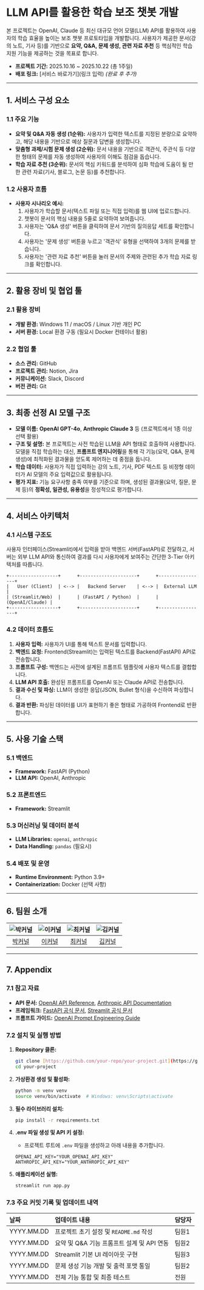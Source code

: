# **LLM API를 활용한 학습 보조 챗봇 개발**
본 프로젝트는 OpenAI, Claude 등 최신 대규모 언어 모델(LLM) API를 활용하여 사용자의 학습 효율을 높이는 보조 챗봇 프로토타입을 개발합니다. 사용자가 제공한 문서(강의 노트, 기사 등)를 기반으로 **요약, Q&A, 문제 생성, 관련 자료 추천** 등 핵심적인 학습 지원 기능을 제공하는 것을 목표로 합니다.

- **프로젝트 기간:** 2025.10.16 ~ 2025.10.22 (총 1주일)
- **배포 링크:** [서비스 바로가기](링크 입력) *(완료 후 추가)*

---

## **1. 서비스 구성 요소**
### **1.1 주요 기능**
- **요약 및 Q&A 자동 생성 (1순위):** 사용자가 입력한 텍스트를 지정된 분량으로 요약하고, 해당 내용을 기반으로 예상 질문과 답변을 생성합니다.
- **맞춤형 과제/시험 문제 생성 (2순위):** 문서 내용을 기반으로 객관식, 주관식 등 다양한 형태의 문제를 자동 생성하여 사용자의 이해도 점검을 돕습니다.
- **학습 자료 추천 (3순위):** 문서의 핵심 키워드를 분석하여 심화 학습에 도움이 될 만한 관련 자료(기사, 블로그, 논문 등)를 추천합니다.

### **1.2 사용자 흐름**
- **사용자 시나리오 예시:**
  1. 사용자가 학습할 문서(텍스트 파일 또는 직접 입력)를 웹 UI에 업로드합니다.
  2. 챗봇이 문서의 핵심 내용을 5줄로 요약하여 보여줍니다.
  3. 사용자는 'Q&A 생성' 버튼을 클릭하여 문서 기반의 질의응답 세트를 확인합니다.
  4. 사용자는 '문제 생성' 버튼을 누르고 '객관식' 유형을 선택하여 3개의 문제를 받습니다.
  5. 사용자는 '관련 자료 추천' 버튼을 눌러 문서의 주제와 관련된 추가 학습 자료 링크를 확인합니다.

---

## **2. 활용 장비 및 협업 툴**

### **2.1 활용 장비**
- **개발 환경:** Windows 11 / macOS / Linux 기반 개인 PC
- **서버 환경:** Local 환경 구동 (필요시 Docker 컨테이너 활용)

### **2.2 협업 툴**
- **소스 관리:** GitHub
- **프로젝트 관리:** Notion, Jira
- **커뮤니케이션:** Slack, Discord
- **버전 관리:** Git

---

## **3. 최종 선정 AI 모델 구조**
- **모델 이름:** **OpenAI GPT-4o**, **Anthropic Claude 3** 등 (프로젝트에서 1종 이상 선택 활용)
- **구조 및 설명:** 본 프로젝트는 사전 학습된 LLM을 API 형태로 호출하여 사용합니다. 모델을 직접 학습하는 대신, **프롬프트 엔지니어링**을 통해 각 기능(요약, Q&A, 문제 생성)에 최적화된 결과물을 얻도록 제어하는 데 중점을 둡니다.
- **학습 데이터:** 사용자가 직접 입력하는 강의 노트, 기사, PDF 텍스트 등 비정형 데이터가 AI 모델의 주요 입력값으로 활용됩니다.
- **평가 지표:** 기능 요구사항 충족 여부를 기준으로 하며, 생성된 결과물(요약, 질문, 문제 등)의 **정확성, 일관성, 유용성**을 정성적으로 평가합니다.

---

## **4. 서비스 아키텍처**
### **4.1 시스템 구조도**
사용자 인터페이스(Streamlit)에서 입력을 받아 백엔드 서버(FastAPI)로 전달하고, 서버는 외부 LLM API와 통신하여 결과를 다시 사용자에게 보여주는 간단한 3-Tier 아키텍처를 따릅니다.
```
+------------------+      +---------------------+      +-----------------+
|   User (Client)  | <--> |   Backend Server    | <--> |  External LLM   |
| (Streamlit/Web)  |      | (FastAPI / Python)  |      | (OpenAI/Claude) |
+------------------+      +---------------------+      +-----------------+
```

### **4.2 데이터 흐름도**
1.  **사용자 입력:** 사용자가 UI를 통해 텍스트 문서를 입력합니다.
2.  **백엔드 요청:** Frontend(Streamlit)는 입력된 텍스트를 Backend(FastAPI) API로 전송합니다.
3.  **프롬프트 구성:** 백엔드는 사전에 설계된 프롬프트 템플릿에 사용자 텍스트를 결합합니다.
4.  **LLM API 호출:** 완성된 프롬프트를 OpenAI 또는 Claude API로 전송합니다.
5.  **결과 수신 및 파싱:** LLM이 생성한 응답(JSON, Bullet 형식)을 수신하여 파싱합니다.
6.  **결과 반환:** 파싱된 데이터를 UI가 표현하기 좋은 형태로 가공하여 Frontend로 반환합니다.

---

## **5. 사용 기술 스택**
### **5.1 백엔드**
- **Framework:** FastAPI (Python)
- **LLM API:** OpenAI, Anthropic

### **5.2 프론트엔드**
- **Framework:** Streamlit

### **5.3 머신러닝 및 데이터 분석**
- **LLM Libraries:** `openai`, `anthropic`
- **Data Handling:** `pandas` (필요시)

### **5.4 배포 및 운영**
- **Runtime Environment:** Python 3.9+
- **Containerization:** Docker (선택 사항)

---

## **6. 팀원 소개**


| ![박커널](https://avatars.githubusercontent.com/u/156163982?v=4) | ![이커널](https://avatars.githubusercontent.com/u/156163982?v=4) | ![최커널](https://avatars.githubusercontent.com/u/156163982?v=4) | ![김커널](https://avatars.githubusercontent.com/u/156163982?v=4) | 
| :--------------------------------------------------------------: | :--------------------------------------------------------------: | :--------------------------------------------------------------: | :--------------------------------------------------------------: | 
|            [박커널](https://github.com/)             |            [이커널](https://github.com/)             |            [최커널](https://github.com/)             |            [김커널](https://github.com/)             |   

---

## **7. Appendix**
### **7.1 참고 자료**
- **API 문서:** [OpenAI API Reference](https://platform.openai.com/docs/api-reference), [Anthropic API Documentation](https://docs.anthropic.com/claude/reference/getting-started-with-the-api)
- **프레임워크:** [FastAPI 공식 문서](https://fastapi.tiangolo.com/), [Streamlit 공식 문서](https://docs.streamlit.io/)
- **프롬프트 가이드:** [OpenAI Prompt Engineering Guide](https://platform.openai.com/docs/guides/prompt-engineering)

### **7.2 설치 및 실행 방법**
1.  **Repository 클론:**
    ```bash
    git clone [https://github.com/your-repo/your-project.git](https://github.com/your-repo/your-project.git)
    cd your-project
    ```

2.  **가상환경 생성 및 활성화:**
    ```bash
    python -m venv venv
    source venv/bin/activate  # Windows: venv\Scripts\activate
    ```

3.  **필수 라이브러리 설치:**
    ```bash
    pip install -r requirements.txt
    ```
4.  **.env 파일 생성 및 API 키 설정:**
    - 프로젝트 루트에 `.env` 파일을 생성하고 아래 내용을 추가합니다.
    ```
    OPENAI_API_KEY="YOUR_OPENAI_API_KEY"
    ANTHROPIC_API_KEY="YOUR_ANTHROPIC_API_KEY"
    ```

5.  **애플리케이션 실행:**
    ```bash
    streamlit run app.py
    ```

### **7.3 주요 커밋 기록 및 업데이트 내역**

| 날짜 | 업데이트 내용 | 담당자 |
| :--- | :--- | :--- |
| YYYY.MM.DD | 프로젝트 초기 설정 및 `README.md` 작성 | 팀원1 |
| YYYY.MM.DD | 요약 및 Q&A 기능 프롬프트 설계 및 API 연동 | 팀원2 |
| YYYY.MM.DD | Streamlit 기본 UI 레이아웃 구현 | 팀원3 |
| YYYY.MM.DD | 문제 생성 기능 개발 및 출력 포맷 통일 | 팀원2 |
| YYYY.MM.DD | 전체 기능 통합 및 최종 테스트 | 전원 |
